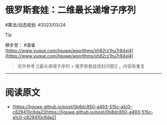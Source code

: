 
# 俄罗斯套娃：二维最长递增子序列

#算法/动态规划  #2023/03/24

> [!tip]

移步至： #语雀   [https://www.yuque.com/liguwe/agorithms/xh82rz1hu7r84xl4](https://www.yuque.com/liguwe/agorithms/xh82rz1hu7r84xl4)


> 另外参考 [[最长递增子序列 + 俄罗斯套娃信封问题]] ，内容有重复


---


# 阅读原文

- [https://liguwe.github.io/post/0b8dc850-a493-515c-a1c0-c829410c6da2](https://liguwe.github.io/post/0b8dc850-a493-515c-a1c0-c829410c6da2)
